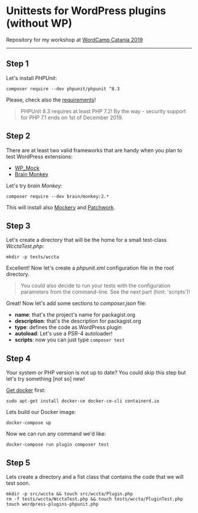 # Unittests for WordPress plugins (without WP)

Repository for my workshop at [WordCamp Catania 2019](https://2019.catania.wordcamp.org/)

---

## Step 1

Let's install *PHPUnit*:

 `composer require --dev phpunit/phpunit ^8.3`

Please, check also the [requirements](https://phpunit.readthedocs.io/en/8.3/installation.html#requirements)!

> PHPUnit 8.3 requires at least PHP 7.2! By the way - security support for PHP 7.1 ends on 1st of December 2019.

## Step 2

There are at least two valid frameworks that are handy when you plan to test WordPress extensions:

- [WP_Mock](https://github.com/10up/wp_mock)
- [Brain Monkey](https://brain-wp.github.io/BrainMonkey/)

Let's try *brain Monkey*:

`composer require --dev brain/monkey:2.*`

This will install also [Mockery](http://docs.mockery.io/en/latest/) and [Patchwork](http://patchwork2.org/).

## Step 3

Let's create a directory that will be the home for a small test-class *WcctaTest.php*:

`mkdir -p tests/wccta`

Excellent! Now let's create a *phpunit.xml* configuration file in the root directory.

> You could also decide to run your tests with the configuration parameters from the command-line. See the next part (hint: 'scripts')!  

Great! Now let's add some sections to *composer.json* file:

- **name**: that's the project's name for packagist.org
- **description**: that's the description for packagist.org
- **type**: defines the code as WordPress plugin 
- **autoload**: Let's use a PSR-4 autoloader!
- **scripts**: now you can just type `composer test`

## Step 4

Your system or PHP version is not up to date? You could skip this step but let's try something [not so] new!

[Get docker](https://docs.docker.com/install/) first:

`sudo apt-get install docker-ce docker-ce-cli containerd.io`

Lets build our Docker image:

`docker-compose up`

Now we can run any command we'd like:

`docker-compose run plugin composer test`

## Step 5

Lets create a directory and a fist class that contains the code that we will test soon.

```
mkdir -p src/wccta && touch src/wccta/Plugin.php
rm -f tests/wccta/WcctaTest.php && touch tests/wccta/PluginTest.php
touch wordpress-plugins-phpunit.php
```